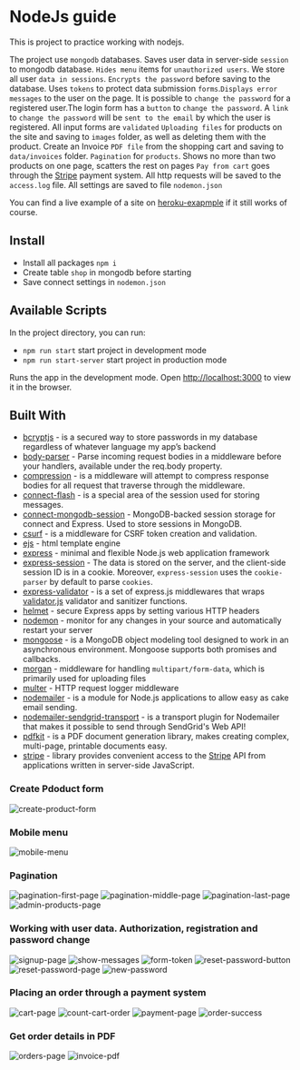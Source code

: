 
# NodeJs guide

This is project to practice working with nodejs.

The project use `mongodb` databases.
Saves user data in server-side `session` to mongodb database.
`Hides menu` items for `unauthorized users`. 
We store all user `data in sessions`.
`Encrypts the password` before saving to the database. Uses `tokens` to protect data submission `forms`.`Displays error messages` to the user on the page.
It is possible to `change the password` for a registered user.The login form has a `button` to `change the password`. A `link` to `change the password` will be `sent to the email` by which the user is registered.
All input forms are `validated`
`Uploading files` for products on the site and saving to `images` folder, as well as deleting them with the product. Create an Invoice `PDF file` from the shopping cart and saving to `data/invoices` folder.
`Pagination` for `products`. Shows no more than two products on one page, scatters the rest on pages
`Pay from cart` goes through the [Stripe](https://stripe.com/) payment system.
All http requests will be saved to the `access.log` file.
All settings are saved to file `nodemon.json`

You can find a live example of a site on [heroku-exapmple](https://node-guide-dev.herokuapp.com/) if it still works of course.



## Install
* Install all packages  `npm i`
* Create table `shop` in mongodb before starting
* Save connect settings in `nodemon.json`


## Available Scripts
In the project directory, you can run:
* `npm run start` start project in development mode
* `npm run start-server` start project in production mode

Runs the app in the development mode. Open [http://localhost:3000](http://localhost:3000) to view it in the browser.


## Built With
* [bcryptjs](https://github.com/dcodeIO/bcrypt.js) - is a secured way to store passwords in my database regardless of whatever language my app’s backend
* [body-parser](https://github.com/expressjs/body-parser) - Parse incoming request bodies in a middleware before your handlers, available under the req.body property.
* [compression](https://github.com/expressjs/compression) - is a middleware will attempt to compress response bodies for all request that traverse through the middleware.
* [connect-flash](https://github.com/jaredhanson/connect-flash) - is a special area of the session used for storing messages.
* [connect-mongodb-session](https://github.com/mongodb-js/connect-mongodb-session) - MongoDB-backed session storage for connect and Express. Used to store sessions in MongoDB.
* [csurf](https://github.com/expressjs/csurf) - is a middleware for CSRF token creation and validation.
* [ejs](https://github.com/mde/ejs) - html template engine
* [express](https://expressjs.com/ru/) - minimal and flexible Node.js web application framework
* [express-session](https://github.com/expressjs/session) - The data is stored on the server, and the client-side session ID is in a cookie. Moreover, `express-session` uses the `cookie-parser` by default to parse `cookies`.
* [express-validator](https://express-validator.github.io/docs/) - is a set of express.js middlewares that wraps [validator.js](https://github.com/validatorjs/validator.js) validator and sanitizer functions.
* [helmet](https://helmetjs.github.io/) - secure Express apps by setting various HTTP headers
* [nodemon](https://nodemon.io/) - monitor for any changes in your source and automatically restart your server
* [mongoose](https://mongoosejs.com/) -  is a MongoDB object modeling tool designed to work in an asynchronous environment. Mongoose supports both promises and callbacks.
* [morgan](https://github.com/expressjs/morgan) - middleware for handling `multipart/form-data`, which is primarily used for uploading files
* [multer](https://github.com/expressjs/multer) - HTTP request logger middleware
* [nodemailer](https://nodemailer.com/about/) - is a module for Node.js applications to allow easy as cake email sending.
* [nodemailer-sendgrid-transport](https://github.com/sendgrid/nodemailer-sendgrid-transport) - is a transport plugin for Nodemailer that makes it possible to send through SendGrid's Web API!
* [pdfkit](https://github.com/foliojs/pdfkit) -  is a PDF document generation library, makes creating complex, multi-page, printable documents easy.
* [stripe](https://github.com/stripe/stripe-node) - library provides convenient access to the [Stripe](https://stripe.com/) API from applications written in server-side JavaScript.



### Create Pdoduct form
![create-product-form](./templates/create-product-form.jpg)

### Mobile menu
![mobile-menu](./templates/mobile-menu.jpg)

### Pagination
![pagination-first-page](./templates/pagination-first-page.jpg)
![pagination-middle-page](./templates/pagination-middle-page.jpg)
![pagination-last-page](./templates/pagination-last-page.jpg)
![admin-products-page](./templates/admin-products.jpg)

### Working with user data. Authorization, registration and password change
![signup-page](./templates/1.signpup-page.jpg)
![show-messages](./templates/2.show-messages.jpg)
![form-token](./templates/3.form-token.jpg)
![reset-password-button](./templates/4.reset-password-button.jpg)
![reset-password-page](./templates/5.reset-password-page.jpg)
![new-password](./templates/6.new-password.jpg)

### Placing an order through a payment system
![cart-page](./templates/cart-page.jpg)
![count-cart-order](./templates/count-cart-order.jpg)
![payment-page](./templates/payment-page.jpg)
![order-success](./templates/order-success.jpg)

### Get order details in PDF
![orders-page](./templates/orders-page.jpg)
![invoice-pdf](./templates/invoice-pdf.jpg)
